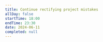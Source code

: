 ```yaml
---
title: Continue rectifying project mistakes
allDay: false
startTime: 18:00
endTime: 23:30
date: 2024-06-11
completed: null
---
```

